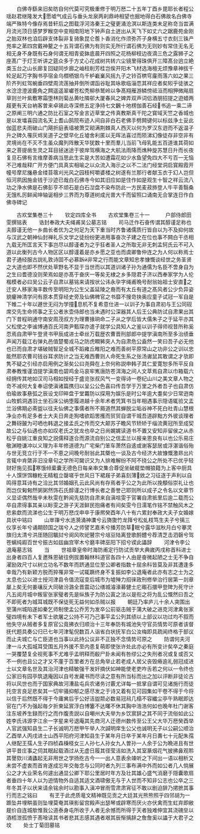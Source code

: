<!-- { "loadSidebar": true } -->
　　白佛寺繇来旧矣昉自何代莫可究极重修于明万厯二十五年丁酉乡毘耶长者程公瑶赵君继隆发大愿嘘气成云与垂头龙泉两刹鼎峙相望也掘地得白石佛故名白佛寺端严殊特今像存焉昔轩后之图载浮河洛秦王之璧更涌沧溟以斯连类未足称竒当旹满月流光顶日感梦罗睺空中变相南阳地下钟声自土迸出从天飞下如丈六之踞鹿苑金刚之胎双林也洎后辟支体裂非复骑象昆仑薝卜香消化作须弥芥子身横五寸衣刻三铢产兠率之苐四宫戴神鳌之十五背谓石佛为有则实无所行谓石佛为无则妙有常住无名无相无身不身既有石身何谓无相青瓷鉢底晨开四照之花杨柳枝边夜滴三危之露狮子之座髙广于灯王听讲之筵众多于方丈心花成树共转六尘镜里得珠俱开三障髙台逈立絶类玉台之山长廊复回疑同步廊之岫柱削芳桂岂俟开阳木飞材选海檀无烦豫章神拔千轮足起万字胸书亭宿金乌櫩栖银鸟千栌嶻嶪风摇九子之铃百栱穹霳雨落六如之果三阶齐列虹驾蜿垂四壁周流莲抽井倒所谓函谷耻其咏歌临淄恧其祥应者矣矧乎徒骇之水淰淰澄波鹿角之闗遥遥翠巘苍松秃柳叅鹫岭以争髙翔雁游鳞傍祗洹而相狎微飚扇草则兰叶紫敷寒霜堕林则菊丛黄吐隣邨大厦春风之婢弄双声词侣酒朋招提之逰蜡两屐更有天台衲客曽来卓锡此寺深修五定浄持七文飜十地楞伽善石经书追一乘二谛之原阐三明六通之防比石室之写金言迈草堂之传真教斯真干陀之寳域天竺之香城也是以发墖喜园流名天上耆山鹄院布迹人间自非白石老佛手劈闗键何以标兹浄土妥此伽蓝悲夫雨破山门飓折庭表墙被萧艾砌满荆棘真人西灭以何为罗汉东逰而不返温子升之碑久罹灰烬吴道子之壁早化丘墟舍利匿以无晖法喜过而陨涕幻像徒存非空非有灵境尚在不灭不生虽众魔列阵散天华犹数十里而羣儿当前飞母乳能五百道谁其荷如来之菩提凿生灵之耳目拯迷途于彼岸驾横海之大航法雨降而燋种旋苏慧日升而长夜复旦石佛有言维摩善病当思此生实是大苦如遭霜花如少水鱼望免四大不亏百一无恼不己难哉释广开方便门具真实相喻之以众流入海示之以不二法门经堂洞启寳殿霞开幢号摩尼旛悬金缕苜蓿刈光风之园枝柯嚼婆楼之树遂有兰那行者献玉衣于幻人岂但恒河夙因施金钱于沙迹已哉白石佛寺今如其旧应如是住作如是观生十智之祥云流八功之浄水佛是石佛彭亨不顽石是白石湼盘不染布防此一方民麦菽斾登人牛平善翳桑无饿札厉鲜闻坤轴诞相步三界而为尊道树成光普大千而留照口诵南无合掌连日作白佛寺碑记













　　古欢堂集巻三十
　　钦定四库全书
　　古欢堂集卷三十一　　　户部侍郎田雯撰铭表
　　诰封奉政大夫绳甫吴公墓志铭
　　司马迁作石奋传谓其醇谨足称也夫醇谨无他一乡曲长者优为之何足为天下重当时齐鲁诸儒质行皆自以为不及抑何故与汉武之朝神仙封禅礼乐文学之徒纷纷更进用事奋次子建之在位也事不闗白干丞相九载无所匡言天下事岂尽以醇谨者为之乎狂者圣人之所取无非无刺孟轲氏云不可入道以此衡列古今人物区区以醇谨着是亦乡愿之亚也而虞卿鲁仲连之为人何以称焉士君子通经服古説礼敦诗固不必慕跅非常之行而能文章知忠孝慷慨谈经世之务圣贤之大道也即不然伏处草野名不显于当世而以其道训诸子孙为通儒为名臣不啻身自为之生曰耆德没则荣焉如是亦髙于奋庆一等矣无棣之乡多隠君子济以西奉家学为人伦楷模者必曰吴公云子自肃以墓铭来请按状公讳永孕字绳甫晩号耐翁始祖士安直之迁安人移家海丰数传至明阳为公生父盖延陵之裔而有太丘有道之髙风者公少负异姿貌癯神清学问有原本贯穿经史旁及仙佛稗官之书靡不搜竒抉奥应童子试冠一军自是下帷二十年以遯世无闷为学撞息机不复希意仕进一以训子为事自肃初与王公同砚席交先生命师事之王公者氷壶侍郎也当未遇时公深器其人后王公典防试自肃果出其门下昔程珦通守南安周茂叔方为理曹掾珦命二子从之学后皆大儒朱子之于延平亦其父松使之李谧博通百氏河南尹甄琛亦遣子就学公具知人之鉴以训子得师视昔所称奚恧焉自肃甲午登贤书甲辰成进士牵丝万载歴农曹晋刑部郎中提学滇南所至多治绩垂声闻万载江右弹丸邑值楚蜀戎马之防虎瞷豨突人为自肃危公盍然一笑曰吾子必无他也已而自肃才堪破贼智足全城不蹈雍丘睢阳之难而善树平原常山之功非公之训以忠能然耶农曹司钱谷耳求防计之当无难西曹则人命死生系之张汤谳鼠其敢谓之才欤即隽不疑之引经亦启用例之渐矣公曰尧舜在上奈何称説申韩子其仁爱寛恕多所平反自肃奉教惟谨洎提学滇南也碧鸡金马哀牢嶲唐防苍洱海之间人文萃焉自肃以巾箱载六经拥传其地如汉司马相如授经于盛览张叔风气一变得诗一卷纪山川之美文章人物之竒不减何大复奉诏使滇诸篇携归以呈公公色喜曰传吾学于万里之外者吾子也自肃仿伯瑜故事悬弧之辰设戈印晬盘于堂羃防以探用为娱乐是时公年逾大耋矣少日常逰南山牧鹤洞遇羽士坐石床公纳堕履进越十余年术者凭箕书当年相遇事示隠语辄验又盂兰浴佛期必斋盥以往夫仙佛之事儒者所不屑道然其蝉脱尘垢谷神不死白社青山慧根净业亦有足多者士大夫日奔走狥嗜欲蹈罟擭而贸贸自谓干城吾道辟黜方外彼谈理者之舞砑皷为可哂也韩退之接孟氏之传而交大颠苏子瞻风节矫矫于缁流黄冠所至成契故公之与仙遇也亦如叹老氏之犹龙也卒之日尚娓娓读道书不置又安知非留侯之从赤松乎自姚江重良知之説儒释遂合而源流自别公之信盂兰以报亲恩良有以也公乐易庄敬渊睦谦冲以义理为丰年修道德为广宅柴门笨车萧然自逺或谢客瑟居或浮湛谐俗殆与世无竞立行于不不恵之间晚号耐翁此其槩也一谈及古今经济大故慷慨激昻出片言辄中肯綮非汨没章句之学所可闚识又为人排难解纷不阿不挠公之所处不已优乎轻财好施见孤寒饿倾槖囊无德色日每亲串交集合尊促坐破屣垫帽狼籍为上客中厨具十人馔饼饵糠籺无精粗立罄嗟乎世风日下裙屐子弟喜刻薄敓之习征逐于声利以自鸣得意耳诗有之洽比其邻婚姻孔云此风尚有存焉者乎公之为此所以挽頺俗崇礼让也而岂仅匑匑然粥粥然饰石氏醇谨之行博长者之善誉己耶则所以成子之令名以文章节义显讵偶然哉辛未秋雯在黔闻先慈防自肃来自滇唁雯于官署自肃抵里后逾二载而公卒自肃得事其亲以眎雯之游子天涯鲜民抱痛者有间矣雯今日濡笔作铭不禁触风木之悲絫歔而流涕也公生于明万厯戊申卒于康熈癸酉年八十有六累封奉政大夫子女婚嫁具状中铭曰
　　山崒嵂兮水涟漪涌神瀵兮云旖旎竹龙箨兮松虬枝笃生夫子兮摛三仪享长年兮诵期颐国之瑞兮人之师譬艺嘉禾兮播芳防草眠兮露华滋秋月白兮搴灵旗归太清兮洪厓随回颿挝兮阆风吹祀瞽宗兮俎豆陆离登歌酹醴兮荐清芝击泗磬兮驾苍螭纯嘏百世兮振古如兹幽宫宰木兮磨丰碑巫阳下招兮锲此讄辞
　　河津令李公退庵墓志铭
　　当
　　世祖章皇帝时海防甫定行防试贡举大典嵗丙戌称首科进士出身者四百人复邀殊恩破往例拔置翰林科道官各四十人由是奋微起陋之士无不争自濯励效尺寸以树立功名不数年而跻通显位至公卿者指数十屈余科皆莫及非其遭逢多幸哉乃有新颖方脱而猝罹非常一试辄蹶终身不复振如李公退庵者此亦有志之士为之太息也公以进士授河津县令值流寇变后城市为墟殚力招徕政刑修举治行居第一剡章屡上矣无何姜瓖反大同破汾潞全晋震动公缮城濬濠募健士庀礟石擐甲登陴为死守计凡五阅月城中叛宦张家璧者先是纵族子为防公寘之法以是衔之将为乱公慨然曰吾之不即死者为城耳城既不保徒死无益何如杀贼以报
　　朝廷乃率庐儿十余人突围出至蒲州城陷遂如秦乞师制使孟公乔芳为发卒公前驱击贼于蒲大破之进克河津禽张家璧四境有未下者军士欲屠之公持不可乃己事平孟公列其绩以上部议以功过均不叙而他失守从贼者多复原官公竟拂衣归顺治十三年奉防有城池失守官员情势可原者该督抚代题具奏公归已七年河津髦倪数百人诣省白状抚军白公汝梅即具疏闻终格于部议而止夫城亡与亡臣道也当事以此持公议非不正独不念情势可原之
　　防谓何夫河津一斗大孤城耳受围五月外援不至内患复萌即使张许处此亦必有所变计矣卒之秦庭一哭覆楚复全视死事不尤难乎孟明释而殽尸卦未闻有咎缪公之失刑者况或复或否又不一例也且公之才又不廑于百里者方在总角举止若老成人居父丧毁瘠逾礼弱冠成进士以文章名世及其治河津也精敏强干发奸摘伏如神能使老吏咋舌若之何以一令终也公家旧有园亭筑退庵因以自号发藏书而尽读之意有所当标而出之加以评断非徒论古将以风世也而于国家典故河漕盐屯兵农诸务讨覈尤详每一抵掌自谓可见诸施行而徒托空言良足悲矣其一切牢骚抑郁之感尽发之于诗又着有见可园集如干卷不得于今将以信于后然既不得于今庸兾后乎公好洁盥颒必数易冠舄几榻不容纎尘亭午熟眠即达官在门不为强起毎夕折柬延賔浮白博簺不达曙不休其胸中浩浩何如也晚年杜门谢客注东坡养生録而行之而作腹责説以自嘲州大夫举为乡饮賔辞之其不同于流俗如此公姓李氏讳源字江余一字星来号退庵其先商河人迁德州数传至公王父大华万厯癸酉举人官武强知县生二子长诚明万厯甲午举人次諴明庠生公父也诚明无子以公嗣公顺治乙酉举人丙戌进士山西平阳府河津知县生于某年月日卒于某年月日夀七十元配朱孺人继配王孺人生子四桢森棅柽女三人孙七人孙女九人曽孙一人余于公为晩进且有世讲平昔庄事之伺其眠起载酒过从无虚日履其径莹洁如洗入其室篆烟花气披拂鼻观聆其謦欬川涌蠭起无非用世之学扬扢古今一一出人意表余竦听之下间出一语以相析又未尝不虚衷而首肯遂成忘年交毎念与公同时者九列三事布满中外而如公者几人倘展公之才大业荣名何遽出通显公卿下耶公里居时年方及壮其雄心盛气消磨于隠囊歌扇者垂四十年人以为逰情物外自适其适文酒啸傲无与于人世而不知非公志也公卒之三年冬其子以状来请余铭余时以勘事入滇冲冒雨雪肃肃宵征不敢以剧迫辞乃捃摭其事行而志之铭曰
　　有玊于此虎质竜文精神既见贡之大廷其光熊熊照乎四邻胡为一踬坠井埋畊虽则坠埋莫奄其瑛影留宫殿声出瑟琴或辟寒而厌火亦伏禽而生虹弃即敝屣价自连城歍惟我公道泰身屯所收于人者无余憾而所得于天者独难伸宜其浇磈垒以酒桮泄孤愤于髙唫读其书者悲其志感其遇者艰其辰惭摛辞之詹詹奚以讄于大君子之坟
　　处士丁菊田墓铭
